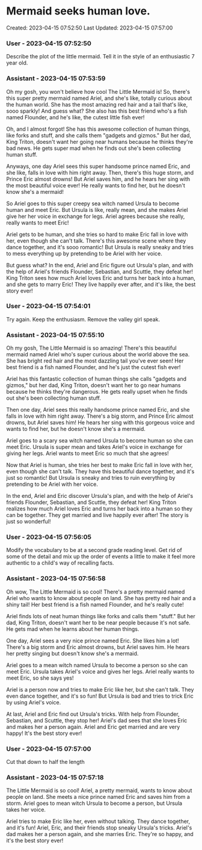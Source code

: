 # Mermaid seeks human love.

Created: 2023-04-15 07:52:50
Last Updated: 2023-04-15 07:57:00

### User - 2023-04-15 07:52:50

Describe the plot of the little mermaid. Tell it in the style of an enthusiastic 7 year old. 

### Assistant - 2023-04-15 07:53:59

Oh my gosh, you won't believe how cool The Little Mermaid is! So, there's this super pretty mermaid named Ariel, and she's like, totally curious about the human world. She has the most amazing red hair and a tail that's like, sooo sparkly! And guess what? She also has this best friend who's a fish named Flounder, and he's like, the cutest little fish ever!

Oh, and I almost forgot! She has this awesome collection of human things, like forks and stuff, and she calls them "gadgets and gizmos." But her dad, King Triton, doesn't want her going near humans because he thinks they're bad news. He gets super mad when he finds out she's been collecting human stuff.

Anyways, one day Ariel sees this super handsome prince named Eric, and she like, falls in love with him right away. Then, there's this huge storm, and Prince Eric almost drowns! But Ariel saves him, and he hears her sing with the most beautiful voice ever! He really wants to find her, but he doesn't know she's a mermaid!

So Ariel goes to this super creepy sea witch named Ursula to become human and meet Eric. But Ursula is like, really mean, and she makes Ariel give her her voice in exchange for legs. Ariel agrees because she really, really wants to meet Eric!

Ariel gets to be human, and she tries so hard to make Eric fall in love with her, even though she can't talk. There's this awesome scene where they dance together, and it's sooo romantic! But Ursula is really sneaky and tries to mess everything up by pretending to be Ariel with her voice.

But guess what? In the end, Ariel and Eric figure out Ursula's plan, and with the help of Ariel's friends Flounder, Sebastian, and Scuttle, they defeat her! King Triton sees how much Ariel loves Eric and turns her back into a human, and she gets to marry Eric! They live happily ever after, and it's like, the best story ever!

### User - 2023-04-15 07:54:01

Try again. Keep the enthusiasm. Remove the valley girl speak. 

### Assistant - 2023-04-15 07:55:10

Oh my gosh, The Little Mermaid is so amazing! There's this beautiful mermaid named Ariel who's super curious about the world above the sea. She has bright red hair and the most dazzling tail you've ever seen! Her best friend is a fish named Flounder, and he's just the cutest fish ever!

Ariel has this fantastic collection of human things she calls "gadgets and gizmos," but her dad, King Triton, doesn't want her to go near humans because he thinks they're dangerous. He gets really upset when he finds out she's been collecting human stuff.

Then one day, Ariel sees this really handsome prince named Eric, and she falls in love with him right away. There's a big storm, and Prince Eric almost drowns, but Ariel saves him! He hears her sing with this gorgeous voice and wants to find her, but he doesn't know she's a mermaid.

Ariel goes to a scary sea witch named Ursula to become human so she can meet Eric. Ursula is super mean and takes Ariel's voice in exchange for giving her legs. Ariel wants to meet Eric so much that she agrees!

Now that Ariel is human, she tries her best to make Eric fall in love with her, even though she can't talk. They have this beautiful dance together, and it's just so romantic! But Ursula is sneaky and tries to ruin everything by pretending to be Ariel with her voice.

In the end, Ariel and Eric discover Ursula's plan, and with the help of Ariel's friends Flounder, Sebastian, and Scuttle, they defeat her! King Triton realizes how much Ariel loves Eric and turns her back into a human so they can be together. They get married and live happily ever after! The story is just so wonderful!

### User - 2023-04-15 07:56:05

Modify the vocabulary to be at a second grade reading level. Get rid of some of the detail and mix up the order of events a little to make it feel more authentic to a child's way of recalling facts. 

### Assistant - 2023-04-15 07:56:58

Oh wow, The Little Mermaid is so cool! There's a pretty mermaid named Ariel who wants to know about people on land. She has pretty red hair and a shiny tail! Her best friend is a fish named Flounder, and he's really cute!

Ariel finds lots of neat human things like forks and calls them "stuff." But her dad, King Triton, doesn't want her to be near people because it's not safe. He gets mad when he learns about her human things.

One day, Ariel sees a very nice prince named Eric. She likes him a lot! There's a big storm and Eric almost drowns, but Ariel saves him. He hears her pretty singing but doesn't know she's a mermaid.

Ariel goes to a mean witch named Ursula to become a person so she can meet Eric. Ursula takes Ariel's voice and gives her legs. Ariel really wants to meet Eric, so she says yes!

Ariel is a person now and tries to make Eric like her, but she can't talk. They even dance together, and it's so fun! But Ursula is bad and tries to trick Eric by using Ariel's voice.

At last, Ariel and Eric find out Ursula's tricks. With help from Flounder, Sebastian, and Scuttle, they stop her! Ariel's dad sees that she loves Eric and makes her a person again. Ariel and Eric get married and are very happy! It's the best story ever!

### User - 2023-04-15 07:57:00

Cut that down to half the length

### Assistant - 2023-04-15 07:57:18

The Little Mermaid is so cool! Ariel, a pretty mermaid, wants to know about people on land. She meets a nice prince named Eric and saves him from a storm. Ariel goes to mean witch Ursula to become a person, but Ursula takes her voice.

Ariel tries to make Eric like her, even without talking. They dance together, and it's fun! Ariel, Eric, and their friends stop sneaky Ursula's tricks. Ariel's dad makes her a person again, and she marries Eric. They're so happy, and it's the best story ever!

